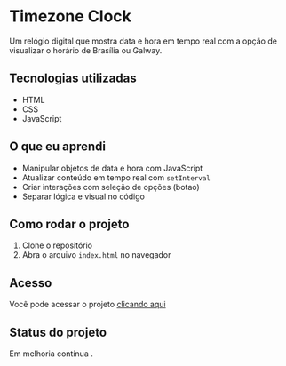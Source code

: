 
# Timezone Clock

Um relógio digital que mostra data e hora em tempo real com a opção de visualizar o horário de Brasília ou Galway.

## Tecnologias utilizadas

- HTML
- CSS
- JavaScript

## O que eu aprendi

- Manipular objetos de data e hora com JavaScript
- Atualizar conteúdo em tempo real com `setInterval`
- Criar interações com seleção de opções (botao)
- Separar lógica e visual no código

## Como rodar o projeto

1. Clone o repositório
2. Abra o arquivo `index.html` no navegador

## Acesso

Você pode acessar o projeto [clicando aqui](https://seulink.netlify.app)

## Status do projeto

Em melhoria contínua
.